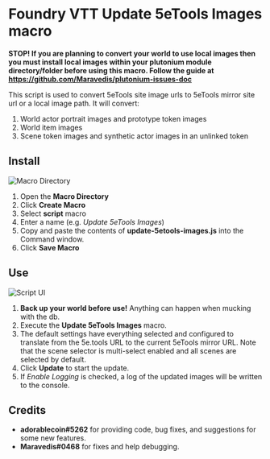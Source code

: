 # Foundry VTT Update 5eTools Images macro

**STOP! If you are planning to convert your world to use local images then you must install local images within your plutonium module directory/folder before using this macro. Follow the guide at https://github.com/Maravedis/plutonium-issues-doc**

This script is used to convert 5eTools site image urls to 5eTools mirror site url or a local image path. It will convert:
1. World actor portrait images and prototype token images
2. World item images
3. Scene token images and synthetic actor images in an unlinked token

## Install

![Macro Directory](https://raw.githubusercontent.com/wiki/surged20/foundryvtt-update-image-macro/images/macro-directory.png)
1. Open the **Macro Directory**
2. Click **Create Macro**
3. Select **script** macro
4. Enter a name (e.g. *Update 5eTools Images*)
5. Copy and paste the contents of **update-5etools-images.js** into the Command window.
6. Click **Save Macro**

## Use

![Script UI](https://raw.githubusercontent.com/wiki/surged20/foundryvtt-update-image-macro/images/update-5etools-images-dialog.png)
1. **Back up your world before use!** Anything can happen when mucking with the db.
2. Execute the **Update 5eTools Images** macro.
3. The default settings have everything selected and configured to translate from the 5e.tools URL to the current 5eTools mirror URL. Note that the scene selector is multi-select enabled and all scenes are selected by default.
4. Click **Update** to start the update.
5. If *Enable Logging* is checked, a log of the updated images will be written to the console.

## Credits

* **adorablecoin#5262** for providing code, bug fixes, and suggestions for some new features.
* **Maravedis#0468** for fixes and help debugging.
